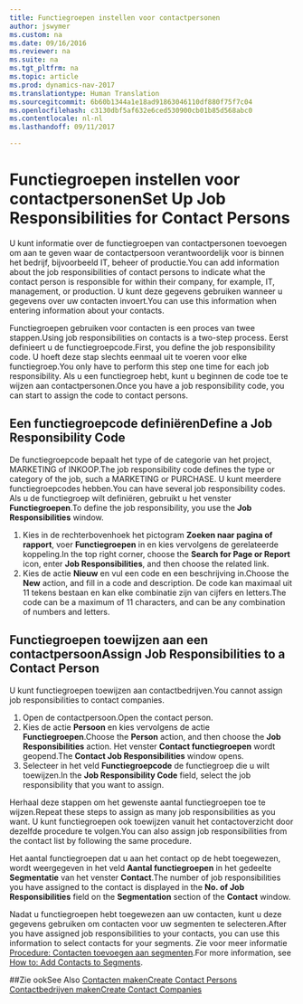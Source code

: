 ```yaml
---
title: Functiegroepen instellen voor contactpersonen
author: jswymer
ms.custom: na
ms.date: 09/16/2016
ms.reviewer: na
ms.suite: na
ms.tgt_pltfrm: na
ms.topic: article
ms.prod: dynamics-nav-2017
ms.translationtype: Human Translation
ms.sourcegitcommit: 6b60b1344a1e18ad91863046110df880f75f7c04
ms.openlocfilehash: c3130dbf5af632e6ced530900cb01b85d568abc0
ms.contentlocale: nl-nl
ms.lasthandoff: 09/11/2017

---
```

# <a name="set-up-job-responsibilities-for-contact-persons"></a><span data-ttu-id="e548e-102">Functiegroepen instellen voor contactpersonen</span><span class="sxs-lookup"><span data-stu-id="e548e-102">Set Up Job Responsibilities for Contact Persons</span></span>
<span data-ttu-id="e548e-103">U kunt informatie over de functiegroepen van contactpersonen toevoegen om aan te geven waar de contactpersoon verantwoordelijk voor is binnen het bedrijf, bijvoorbeeld IT, beheer of productie.</span><span class="sxs-lookup"><span data-stu-id="e548e-103">You can add information about the job responsibilities of contact persons to indicate what the contact person is responsible for within their company, for example, IT, management, or production.</span></span> <span data-ttu-id="e548e-104">U kunt deze gegevens gebruiken wanneer u gegevens over uw contacten invoert.</span><span class="sxs-lookup"><span data-stu-id="e548e-104">You can use this information when entering information about your contacts.</span></span>

<span data-ttu-id="e548e-105">Functiegroepen gebruiken voor contacten is een proces van twee stappen.</span><span class="sxs-lookup"><span data-stu-id="e548e-105">Using job responsibilities on contacts is a two-step process.</span></span> <span data-ttu-id="e548e-106">Eerst definieert u de functiegroepcode.</span><span class="sxs-lookup"><span data-stu-id="e548e-106">First, you define the job responsibility code.</span></span> <span data-ttu-id="e548e-107">U hoeft deze stap slechts eenmaal uit te voeren voor elke functiegroep.</span><span class="sxs-lookup"><span data-stu-id="e548e-107">You only have to perform this step one time for each job responsibility.</span></span> <span data-ttu-id="e548e-108">Als u een functiegroep hebt, kunt u beginnen de code toe te wijzen aan contactpersonen.</span><span class="sxs-lookup"><span data-stu-id="e548e-108">Once you have a job responsibility code, you can start to assign the code to contact persons.</span></span>

## <a name="define-a-job-responsibility-code"></a><span data-ttu-id="e548e-109">Een functiegroepcode definiëren</span><span class="sxs-lookup"><span data-stu-id="e548e-109">Define a Job Responsibility Code</span></span>
<span data-ttu-id="e548e-110">De functiegroepcode bepaalt het type of de categorie van het project, MARKETING of INKOOP.</span><span class="sxs-lookup"><span data-stu-id="e548e-110">The job responsibility code defines the type or category of the job, such a MARKETING or PURCHASE.</span></span> <span data-ttu-id="e548e-111">U kunt meerdere functiegroepcodes hebben.</span><span class="sxs-lookup"><span data-stu-id="e548e-111">You can have several job responsibility codes.</span></span> <span data-ttu-id="e548e-112">Als u de functiegroep wilt definiëren, gebruikt u het venster **Functiegroepen**.</span><span class="sxs-lookup"><span data-stu-id="e548e-112">To define the job responsibility, you use the **Job Responsibilities** window.</span></span>

1. <span data-ttu-id="e548e-113">Kies in de rechterbovenhoek het pictogram **Zoeken naar pagina of rapport**, voer **Functiegroepen** in en kies vervolgens de gerelateerde koppeling.</span><span class="sxs-lookup"><span data-stu-id="e548e-113">In the top right corner, choose the **Search for Page or Report** icon, enter **Job Responsibilities**, and then choose the related link.</span></span>
2. <span data-ttu-id="e548e-114">Kies de actie **Nieuw** en vul een code en een beschrijving in.</span><span class="sxs-lookup"><span data-stu-id="e548e-114">Choose the **New** action, and fill in a code and description.</span></span> <span data-ttu-id="e548e-115">De code kan maximaal uit 11 tekens bestaan en kan elke combinatie zijn van cijfers en letters.</span><span class="sxs-lookup"><span data-stu-id="e548e-115">The code can be a maximum of 11 characters, and can be any combination of numbers and letters.</span></span>

## <a name="assign-job-responsibilities-to-a-contact-person"></a><span data-ttu-id="e548e-116">Functiegroepen toewijzen aan een contactpersoon</span><span class="sxs-lookup"><span data-stu-id="e548e-116">Assign Job Responsibilities to a Contact Person</span></span>
<span data-ttu-id="e548e-117">U kunt functiegroepen toewijzen aan contactbedrijven.</span><span class="sxs-lookup"><span data-stu-id="e548e-117">You cannot assign job responsibilities to contact companies.</span></span>

1. <span data-ttu-id="e548e-118">Open de contactpersoon.</span><span class="sxs-lookup"><span data-stu-id="e548e-118">Open the contact person.</span></span>
2. <span data-ttu-id="e548e-119">Kies de actie **Persoon** en kies vervolgens de actie **Functiegroepen**.</span><span class="sxs-lookup"><span data-stu-id="e548e-119">Choose the **Person** action, and then choose the **Job Responsibilities** action.</span></span> <span data-ttu-id="e548e-120">Het venster **Contact functiegroepen** wordt geopend.</span><span class="sxs-lookup"><span data-stu-id="e548e-120">The **Contact Job Responsibilities** window opens.</span></span>
3. <span data-ttu-id="e548e-121">Selecteer in het veld **Functiegroepcode** de functiegroep die u wilt toewijzen.</span><span class="sxs-lookup"><span data-stu-id="e548e-121">In the **Job Responsibility Code** field, select the job responsibility that you want to assign.</span></span>

<span data-ttu-id="e548e-122">Herhaal deze stappen om het gewenste aantal functiegroepen toe te wijzen.</span><span class="sxs-lookup"><span data-stu-id="e548e-122">Repeat these steps to assign as many job responsibilities as you want.</span></span> <span data-ttu-id="e548e-123">U kunt functiegroepen ook toewijzen vanuit het contactoverzicht door dezelfde procedure te volgen.</span><span class="sxs-lookup"><span data-stu-id="e548e-123">You can also assign job responsibilities from the contact list by following the same procedure.</span></span>

<span data-ttu-id="e548e-124">Het aantal functiegroepen dat u aan het contact op de hebt toegewezen, wordt weergegeven in het veld **Aantal functiegroepen** in het gedeelte **Segmentatie** van het venster **Contact**.</span><span class="sxs-lookup"><span data-stu-id="e548e-124">The number of job responsibilities you have assigned to the contact is displayed in the **No. of Job Responsibilities** field on the **Segmentation** section of the **Contact** window.</span></span>

<span data-ttu-id="e548e-125">Nadat u functiegroepen hebt toegewezen aan uw contacten, kunt u deze gegevens gebruiken om contacten voor uw segmenten te selecteren.</span><span class="sxs-lookup"><span data-stu-id="e548e-125">After you have assigned job responsibilities to your contacts, you can use this information to select contacts for your segments.</span></span> <span data-ttu-id="e548e-126">Zie voor meer informatie [Procedure: Contacten toevoegen aan segmenten](marketing-add-contact-segment.md).</span><span class="sxs-lookup"><span data-stu-id="e548e-126">For more information, see [How to: Add Contacts to Segments](marketing-add-contact-segment.md).</span></span>

##<a name="see-also"></a><span data-ttu-id="e548e-127">Zie ook</span><span class="sxs-lookup"><span data-stu-id="e548e-127">See Also</span></span>
[<span data-ttu-id="e548e-128">Contacten maken</span><span class="sxs-lookup"><span data-stu-id="e548e-128">Create Contact Persons</span></span>](marketing-create-contact-persons.md)  
[<span data-ttu-id="e548e-129">Contactbedrijven maken</span><span class="sxs-lookup"><span data-stu-id="e548e-129">Create Contact Companies</span></span>](marketing-create-contact-companies.md)

